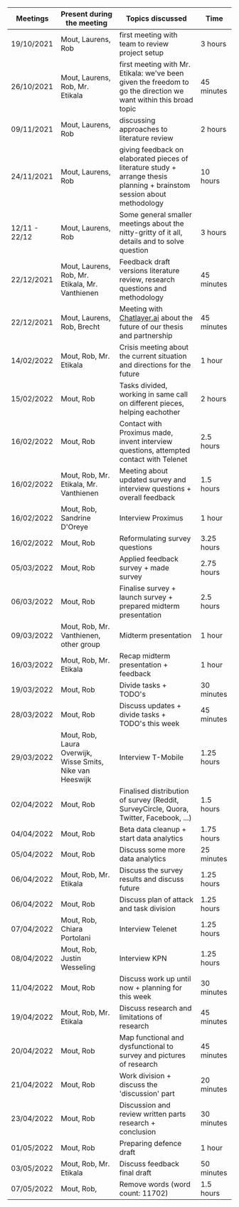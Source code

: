 | Meetings      | Present during the meeting                                | Topics discussed                                                                                                         | Time       |
| ------------- | --------------------------------------------------------- | ------------------------------------------------------------------------------------------------------------------------ | ---------- |
| 19/10/2021    | Mout, Laurens, Rob                                        | first meeting with team to review project setup                                                                          | 3 hours    |
| 26/10/2021    | Mout, Laurens, Rob, Mr. Etikala                           | first meeting with Mr. Etikala: we've been given the freedom to go the direction we want within this broad topic         | 45 minutes |
| 09/11/2021    | Mout, Laurens, Rob                                        | discussing approaches to literature review                                                                               | 2 hours    |
| 24/11/2021    | Mout, Laurens, Rob                                        | giving feedback on elaborated pieces of literature study + arrange thesis planning + brainstom session about methodology | 10 hours   |
| 12/11 - 22/12 | Mout, Laurens, Rob                                        | Some general smaller meetings about the nitty-gritty of it all, details and to solve question                            | 3 hours    |
| 22/12/2021    | Mout, Laurens, Rob, Mr. Etikala, Mr. Vanthienen           | Feedback draft versions literature review, research questions and methodology                                            | 45 minutes |
| 22/12/2021    | Mout, Laurens, Rob, Brecht                                | Meeting with [Chatlayer.ai](https://chatlayer.ai/) about the future of our thesis and partnership                        | 45 minutes |
| 14/02/2022    | Mout, Rob, Mr. Etikala                                    | Crisis meeting about the current situation and directions for the future                                                 | 1 hour     |
| 15/02/2022    | Mout, Rob                                                 | Tasks divided, working in same call on different pieces, helping eachother                                               | 2 hours    |
| 16/02/2022    | Mout, Rob                                                 | Contact with Proximus made, invent interview questions, attempted contact with Telenet                                   | 2.5 hours  |
| 16/02/2022    | Mout, Rob, Mr. Etikala, Mr. Vanthienen                    | Meeting about updated survey and interview questions + overall feedback                                                  | 1.5 hours  |
| 16/02/2022    | Mout, Rob, Sandrine D'Oreye                               | Interview Proximus                                                                                                       | 1 hour     |
| 16/02/2022    | Mout, Rob                                                 | Reformulating survey questions                                                                                           | 3.25 hours |
| 05/03/2022    | Mout, Rob                                                 | Applied feedback survey + made survey                                                                                    | 2.75 hours |
| 06/03/2022    | Mout, Rob                                                 | Finalise survey + launch survey + prepared midterm presentation                                                          | 2.5 hours  |
| 09/03/2022    | Mout, Rob, Mr. Vanthienen, other group                    | Midterm presentation                                                                                                     | 1 hour     |
| 16/03/2022    | Mout, Rob, Mr. Etikala                                    | Recap midterm presentation + feedback                                                                                    | 1 hour     |
| 19/03/2022    | Mout, Rob                                                 | Divide tasks + TODO's                                                                                                    | 30 minutes |
| 28/03/2022    | Mout, Rob                                                 | Discuss updates + divide tasks + TODO's this week                                                                        | 45 minutes |
| 29/03/2022    | Mout, Rob, Laura Overwijk, Wisse Smits, Nike van Heeswijk | Interview T-Mobile                                                                                                       | 1.25 hours |
| 02/04/2022    | Mout, Rob                                                 | Finalised distribution of survey (Reddit, SurveyCircle, Quora, Twitter, Facebook, ...)                                   | 1.5 hours  |
| 04/04/2022    | Mout, Rob                                                 | Beta data cleanup + start data analytics                                                                                 | 1.75 hours |
| 05/04/2022    | Mout, Rob                                                 | Discuss some more data analytics                                                                                         | 25 minutes |
| 06/04/2022    | Mout, Rob, Mr. Etikala                                    | Discuss the survey results and discuss future                                                                            | 1.25 hours |
| 06/04/2022    | Mout, Rob                                                 | Discuss plan of attack and task division                                                                                 | 1.25 hours |
| 07/04/2022    | Mout, Rob, Chiara Portolani                               | Interview Telenet                                                                                                        | 1.25 hours |
| 08/04/2022    | Mout, Rob, Justin Wesseling                               | Interview KPN                                                                                                            | 1.25 hours |
| 11/04/2022    | Mout, Rob                                                 | Discuss work up until now + planning for this week                                                                       | 30 minutes |
| 19/04/2022    | Mout, Rob, Mr. Etikala                                    | Discuss research and limitations of research                                                                             | 45 minutes |
| 20/04/2022    | Mout, Rob                                                 | Map functional and dysfunctional to survey and pictures of research                                                      | 45 minutes |
| 21/04/2022    | Mout, Rob                                                 | Work division + discuss the 'discussion' part                                                                            | 20 minutes |
| 23/04/2022    | Mout, Rob                                                 | Discussion and review written parts research + conclusion                                                                | 30 minutes |
| 01/05/2022    | Mout, Rob                                                 | Preparing defence draft                                                                                                  | 1 hour     |
| 03/05/2022    | Mout, Rob, Mr. Etikala                                    | Discuss feedback final draft                                                                                             | 50 minutes |
| 07/05/2022    | Mout, Rob,                                                | Remove words (word count: 11702)                                                                                         | 1.5 hours  |

